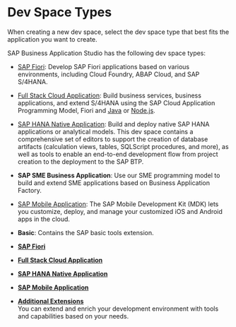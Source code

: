 <!-- loio4142f786f3d345699c3d5fbebda5ded6 -->

# Dev Space Types

When creating a new dev space, select the dev space type that best fits the application you want to create.



SAP Business Application Studio has the following dev space types:

-   [SAP Fiori](sap-fiori-354f00c.md): Develop SAP Fiori applications based on various environments, including Cloud Foundry, ABAP Cloud, and SAP S/4HANA.
-   [Full Stack Cloud Application](full-stack-cloud-application-de0af65.md): Build business services, business applications, and extend S/4HANA using the SAP Cloud Application Programming Model, Fiori and [Java](https://www.java.com/) or [Node.js](https://nodejs.org/).
-   [SAP HANA Native Application](sap-hana-native-application-7eae9c5.md): Build and deploy native SAP HANA applications or analytical models. This dev space contains a comprehensive set of editors to support the creation of database artifacts \(calculation views, tables, SQLScript procedures, and more\), as well as tools to enable an end-to-end development flow from project creation to the deployment to the SAP BTP.
-   **SAP SME Business Application**: Use our SME programming model to build and extend SME applications based on Business Application Factory.
-   [SAP Mobile Application](sap-mobile-application-95f86cc.md): The SAP Mobile Development Kit \(MDK\) lets you customize, deploy, and manage your customized iOS and Android apps in the cloud.
-   **Basic**: Contains the SAP basic tools extension.

-   **[SAP Fiori](sap-fiori-354f00c.md "")**  

-   **[Full Stack Cloud Application](full-stack-cloud-application-de0af65.md "")**  

-   **[SAP HANA Native Application](sap-hana-native-application-7eae9c5.md "")**  

-   **[SAP Mobile Application](sap-mobile-application-95f86cc.md "")**  

-   **[Additional Extensions](additional-extensions-7188fed.md "You can extend and enrich your development environment with tools and capabilities based
		on your needs. ")**  
You can extend and enrich your development environment with tools and capabilities based on your needs.

